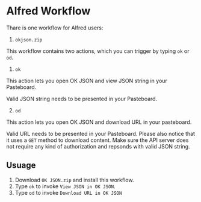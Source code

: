 # Alfred Workflow

Thare is one workflow for Alfred users:

1. `okjson.zip`

This workflow contains two actions, which you can trigger by typing `ok` or `od`.

1. `ok`

This action lets you open OK JSON and view JSON string in your Pasteboard.

Valid JSON string needs to be presented in your Pasteboard.

2. `od`

This action lets you open OK JSON and download URL in your pasteboard.

Valid URL needs to be presented in your Pasteboard. Please also notice that it uses a `GET` method to download content. Make sure the API server does not require any kind of authorization and repsonds with valid JSON string.

## Usuage
1. Download `OK JSON.zip` and install this workflow.
2. Type `ok` to invoke `View JSON in OK JSON`.
3. Type `od` to invoke `Download URL in OK JSON`
